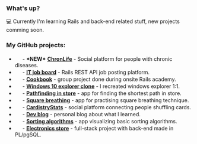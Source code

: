 ### What's up?

💻 Currently I'm learning Rails and back-end related stuff, new projects comming soon.

### My GitHub projects:
- <img src="https://cdn.jsdelivr.net/gh/devicons/devicon/icons/rails/rails-plain.svg" width="16" height="16" style="position: relative; top: 5px;" /> - **\*NEW\*** **[ChronLife](https://github.com/maciejb2k/chronlife)** - Social platform for people with chronic diseases.
- <img src="https://cdn.jsdelivr.net/gh/devicons/devicon/icons/rails/rails-plain.svg" width="16" height="16" style="position: relative; top: 5px;" /> - **[IT job board](https://github.com/maciejb2k/it-job-board-rails)** - Rails REST API job posting platform.
- <img src="https://cdn.jsdelivr.net/gh/devicons/devicon/icons/rails/rails-plain.svg" width="16" height="16" style="position: relative; top: 5px;" /> - **[Cookbook](https://github.com/maciejb2k/cookbook-RBE4)** - group project done during onsite Rails academy.
- <img src="https://cdn.jsdelivr.net/gh/devicons/devicon/icons/angularjs/angularjs-plain.svg" width="16" height="16" style="position: relative; top: 5px;" /> - **[Windows 10 explorer clone](https://github.com/maciejb2k/windows-explorer-clone)** - I recreated windows explorer 1:1.
- <img src="https://cdn.jsdelivr.net/gh/devicons/devicon/icons/react/react-original.svg" width="16" height="16" style="position: relative; top: 5px;" /> - **[Pathfinding in store](https://github.com/maciejb2k/pathfinding_app)** - app for finding the shortest path in store.
- <img src="https://cdn.jsdelivr.net/gh/devicons/devicon/icons/react/react-original.svg" width="16" height="16" style="position: relative; top: 5px;" /> - **[Square breathing](https://github.com/maciejb2k/square_breathing)** - app for practising square breathing technique.
- <img src="https://cdn.jsdelivr.net/gh/devicons/devicon/icons/react/react-original.svg" width="16" height="16" style="position: relative; top: 5px;" /> - **[CardistryStats](https://github.com/maciejb2k/cardistrystats_frontend)** - social platform connecting people shuffling cards.
- <img src="https://cdn.jsdelivr.net/gh/devicons/devicon/icons/gatsby/gatsby-original.svg" width="16" height="16" style="position: relative; top: 5px;" /> - **[Dev blog](https://github.com/maciejb2k/dev-blog)** - personal blog about what I learned.
- <img src="https://cdn.jsdelivr.net/gh/devicons/devicon/icons/javascript/javascript-original.svg" width="16" height="16" style="position: relative; top: 5px;" /> - **[Sorting algorithms](https://github.com/maciejb2k/sorting_algorithms_js)** - app visualizing basic sorting algorithms.
- <img src="https://cdn.jsdelivr.net/gh/devicons/devicon/icons/postgresql/postgresql-original.svg" width="16" height="16" style="position: relative; top: 5px;" /> - **[Electronics store](https://github.com/maciejb2k/electronics-store)** - full-stack project with back-end made in PL/pgSQL.
